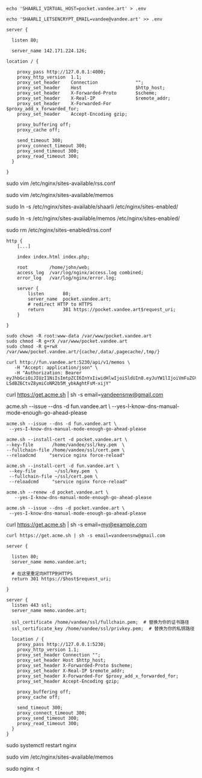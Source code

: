 ```
echo 'SHAARLI_VIRTUAL_HOST=pocket.vandee.art' > .env
```

```
echo 'SHAARLI_LETSENCRYPT_EMAIL=vandee@vandee.art' >> .env
```

```
server {

  listen 80;

  server_name 142.171.224.126;

location / {

    proxy_pass http://127.0.0.1:4000;
    proxy_http_version  1.1;
    proxy_set_header    Connection              "";
    proxy_set_header    Host                    $http_host;
    proxy_set_header    X-Forwarded-Proto       $scheme;
    proxy_set_header    X-Real-IP               $remote_addr;
    proxy_set_header    X-Forwarded-For         $proxy_add_x_forwarded_for;
    proxy_set_header    Accept-Encoding gzip;

    proxy_buffering off;
    proxy_cache off;

    send_timeout 300;
    proxy_connect_timeout 300;
    proxy_send_timeout 300;
    proxy_read_timeout 300;
  }

}

```

sudo vim /etc/nginx/sites-available/rss.conf

sudo vim /etc/nginx/sites-available/memos

sudo ln -s /etc/nginx/sites-available/shaarli /etc/nginx/sites-enabled/

sudo ln -s /etc/nginx/sites-available/memos /etc/nginx/sites-enabled/

sudo rm /etc/nginx/sites-enabled/rss.conf



```
http {
    [...]

    index index.html index.php;

    root        /home/john/web;
    access_log  /var/log/nginx/access.log combined;
    error_log   /var/log/nginx/error.log;

    server {
        listen       80;
        server_name  pocket.vandee.art;
        # redirect HTTP to HTTPS
        return       301 https://pocket.vandee.art$request_uri;
    }

}
```

```
sudo chown -R root:www-data /var/www/pocket.vandee.art
sudo chmod -R g+rX /var/www/pocket.vandee.art
sudo chmod -R g+rwX /var/www/pocket.vandee.art/{cache/,data/,pagecache/,tmp/}
```

```shell
curl http://fun.vandee.art:5230/api/v1/memos \
   -H "Accept: application/json" \
   -H "Authorization: Bearer eyJhbGciOiJIUzI1NiIsImtpZCI6InYxIiwidHlwIjoiSldUIn0.eyJuYW1lIjoiVmFuZGVlIiwiaXNzIjoibWVtb3MiLCJzdWIiOiIxIiwiYXVkIjpbInVzZXIuYWNjZXNzLXRva2VuIl0sImV4cCI6MTczMDYzMjgwOCwiaWF0IjoxNzMwMDI4MDA4fQ.gOjH-LSdBZ6CtvZ8ymiCoNR2b5M_ybkAghtFsM-xijY"
```





curl https://get.acme.sh | sh -s email=vandeensnw@gmail.com



acme.sh --issue --dns -d fun.vandee.art \  --yes-I-know-dns-manual-mode-enough-go-ahead-please

```
acme.sh --issue --dns -d fun.vandee.art \
 --yes-I-know-dns-manual-mode-enough-go-ahead-please

```

```
acme.sh --install-cert -d pocket.vandee.art \
--key-file       /home/vandee/ssl/key.pem  \
--fullchain-file /home/vandee/ssl/cert.pem \
--reloadcmd     "service nginx force-reload"
```

```
acme.sh --install-cert -d fun.vandee.art \
 --key-file       ~/ssl/key.pem  \
 --fullchain-file ~/ssl/cert.pem \
 --reloadcmd     "service nginx force-reload"
```

```
acme.sh --renew -d pocket.vandee.art \
   --yes-I-know-dns-manual-mode-enough-go-ahead-please
```

```
acme.sh --issue --dns -d pocket.vandee.art \
 --yes-I-know-dns-manual-mode-enough-go-ahead-please
```

curl https://get.acme.sh | sh -s email=my@example.com

```
curl https://get.acme.sh | sh -s email=vandeensnw@gmail.com
```

```
server {

  listen 80;
  server_name memo.vandee.art;

  # 在这里重定向HTTP到HTTPS
  return 301 https://$host$request_uri;

}

server {
  listen 443 ssl;
  server_name memo.vandee.art;

  ssl_certificate /home/vandee/ssl/fullchain.pem;  # 替换为你的证书路径
  ssl_certificate_key /home/vandee/ssl/privkey.pem;  # 替换为你的私钥路径

  location / {
    proxy_pass http://127.0.0.1:5230;
    proxy_http_version 1.1;
    proxy_set_header Connection "";
    proxy_set_header Host $http_host;
    proxy_set_header X-Forwarded-Proto $scheme;
    proxy_set_header X-Real-IP $remote_addr;
    proxy_set_header X-Forwarded-For $proxy_add_x_forwarded_for;
    proxy_set_header Accept-Encoding gzip;

    proxy_buffering off;
    proxy_cache off;

    send_timeout 300;
    proxy_connect_timeout 300;
    proxy_send_timeout 300;
    proxy_read_timeout 300;
  }
}
```

sudo systemctl restart nginx

sudo vim /etc/nginx/sites-available/memos

sudo nginx -t
